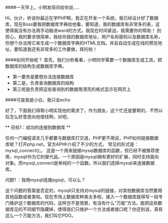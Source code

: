 ####一天早上，小明发简讯给你说.....

Hi，伙计，听说你最近在学PHP啊，我正在开发一个系统，我已经设计好了数据库，现在Boss要我把数据库字典给他看，要知道，我的数据库有非常多的表，这使得我没有办法用手动敲进word的方式。我现在时间紧迫，我需要你的帮助！
别担心，我的要求很简单，我给你我的数据库地址，用户名和密码以及数据库名称，你想个办法用它来生成一个数据库字典的HTML文档。并且自动生成在线的预览地址，要知道我还有非常多的工作要做，拜托啦！


####如何开始呢？
首先，我们分析看看，小明同学需要一个数据库生成工具，把数据库的结构生成数据库字典。
- 第一要务是要想办法连接数据库
- 第二是，负责查询数据库的结构
- 第三呢是负责把这些查询到的数据用漂亮的格式显示在网页上

####可是我是小白，我只会echo

好了，下面我们得帮小明实现他的需求了，作为朋友，这个忙还是要帮的，不然以后怎么好意思向他借钱啊，对吧。

**
目标1：成功的连接到数据库
**

任何一门编程语言几乎都要与数据库打交道，PHP更不用说，PHP如何链接数据库呢？打开php.net，官方API中介绍了不少的方式。
常见的形式是：mysql_connect();。
这是一个用来链接mysql数据库的函数，但已经不被推荐使用，mysqli作为它的替代品，一个原因是mysqli拥有更好的扩展，同时支持面向对象。而mysql_connect是单纯的一个函数。所以我们选择mysqli来连接数据库。

问题1 ：我用mysqli连接pgsql，可以么？

这个问题的答案是否定的，mysqli只支持对mysql的链接，对其他数据库当然要用其他函数或者类啦。现在市场上数据库种类太多啦，接入一个数据库就得写一段专门维护这个数据库的代码，这样岂不是很累，有没有什么“万能”方法，能把这些数据库见的不同细节隐藏掉，使得我们只维护一个方法或者接口呢？你还别说，真有这么一个万能方法，我们叫它PDO。








